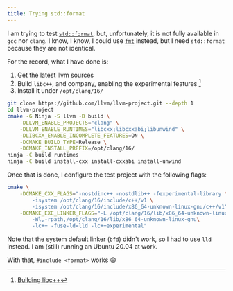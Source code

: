 ```yaml
---
title: Trying std::format
---
```


I am trying to test [`std::format`](https://en.cppreference.com/w/cpp/utility/format/format),
but, unfortunately, it is not fully available in `gcc` nor `clang`.
I know, I know, I could use [`fmt`](https://fmt.dev/latest/index.html) instead, but I need `std::format`
because they are not identical.

For the record, what I have done is:

1. Get the latest llvm sources
2. Build `libc++`, and company, enabling the experimental features [^1]
3. Install it under `/opt/clang/16/`

```bash
git clone https://github.com/llvm/llvm-project.git --depth 1
cd llvm-project
cmake -G Ninja -S llvm -B build \
    -DLLVM_ENABLE_PROJECTS="clang" \
    -DLLVM_ENABLE_RUNTIMES="libcxx;libcxxabi;libunwind" \
    -DLIBCXX_ENABLE_INCOMPLETE_FEATURES=ON \
    -DCMAKE_BUILD_TYPE=Release \
    -DCMAKE_INSTALL_PREFIX=/opt/clang/16/
ninja -C build runtimes
ninja -C build install-cxx install-cxxabi install-unwind
```

Once that is done, I configure the test project with the following flags:

```bash
cmake \
    -DCMAKE_CXX_FLAGS="-nostdinc++ -nostdlib++ -fexperimental-library \
        -isystem /opt/clang/16/include/c++/v1 \
        -isystem /opt/clang/16/include/x86_64-unknown-linux-gnu/c++/v1" \
    -DCMAKE_EXE_LINKER_FLAGS="-L /opt/clang/16/lib/x86_64-unknown-linux-gnu\
        -Wl,-rpath,/opt/clang/16/lib/x86_64-unknown-linux-gnu\
        -lc++ -fuse-ld=lld -lc++experimental"
```

Note that the system default linker (`bfd`) didn't work, so I had to use `lld` instead.
I am (still) running an Ubuntu 20.04 at work.

With that, `#include <format>` works 😄

[^1]: [Building libc++](https://libcxx.llvm.org/BuildingLibcxx.html)
